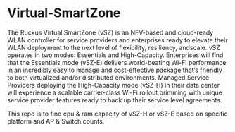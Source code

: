 # Virtual-SmartZone
The Ruckus Virtual SmartZone (vSZ) is an NFV-based and cloud-ready WLAN controller for service providers and enterprises ready to elevate their WLAN deployment to the next level of flexibility, resiliency, andscale. vSZ operates in two modes: Essentials and High-Capacity.
Enterprises will find that the Essentials mode (vSZ-E) delivers world-beating Wi-Fi performance in an incredibly easy to manage and cost-effective package that’s friendly to both virtualized and/or distributed environments.
Managed Service Providers deploying the High-Capacity mode (vSZ-H) in their data center will experience a scalable carrier-class Wi-Fi rollout brimming with unique service provider features ready to back up their service level agreements. 

This repo is to find cpu & ram capacity of vSZ-H or vSZ-E based on specific platform and AP & Switch counts.
